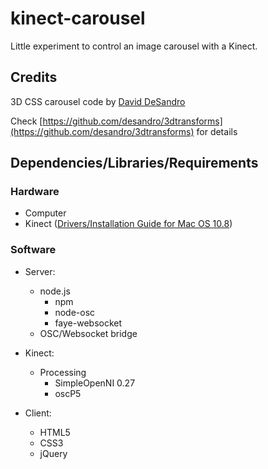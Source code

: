 # kinect-carousel

Little experiment to control an image carousel with a Kinect.

## Credits

3D CSS carousel code by [David DeSandro](desandro.com)

Check [https://github.com/desandro/3dtransforms](https://github.com/desandro/3dtransforms) for details

## Dependencies/Libraries/Requirements

### Hardware

- Computer
- Kinect ([Drivers/Installation Guide for Mac OS 10.8](http://blog.nelga.com/setup-microsoft-kinect-on-mac-os-x-10-8-mountain-lion/))

### Software

- Server:
	- node.js
		- npm
		- node-osc
		- faye-websocket
	- OSC/Websocket bridge
	
- Kinect:
	- Processing
		- SimpleOpenNI 0.27
		- oscP5
		
- Client:  
	- HTML5
	- CSS3
	- jQuery